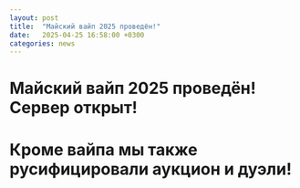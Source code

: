 ```yaml
---
layout: post
title:  "Майский вайп 2025 проведён!"
date:   2025-04-25 16:58:00 +0300
categories: news
---  
```

# Майский вайп 2025 проведён! Сервер открыт!
# Кроме вайпа мы также русифицировали аукцион и дуэли!

